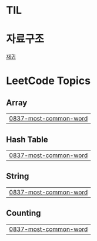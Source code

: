 # TIL
# 자료구조
[재귀](https://github.com/sunyeongan/TIL/blob/master/DataStructure/Recursion.md)

<!---LeetCode Topics Start-->
# LeetCode Topics
## Array
|  |
| ------- |
| [0837-most-common-word](https://github.com/sunyeongan/TIL/tree/master/0837-most-common-word) |
## Hash Table
|  |
| ------- |
| [0837-most-common-word](https://github.com/sunyeongan/TIL/tree/master/0837-most-common-word) |
## String
|  |
| ------- |
| [0837-most-common-word](https://github.com/sunyeongan/TIL/tree/master/0837-most-common-word) |
## Counting
|  |
| ------- |
| [0837-most-common-word](https://github.com/sunyeongan/TIL/tree/master/0837-most-common-word) |
<!---LeetCode Topics End-->